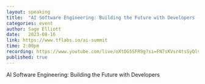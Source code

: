 ```yaml
---
layout: speaking
title:  "AI Software Engineering: Building the Future with Developers - Panel"
categories: event
author: Sage Elliott
date:   2023-08-16
link: https://www.tflabs.io/ai-summit
time: 2:00pm
recording: https://www.youtube.com/live/oXtOG5SFR9g?si=FN7sKVsr4tsSyQls&t=2489
published: true
---
```


AI Software Engineering: Building the Future with Developers
